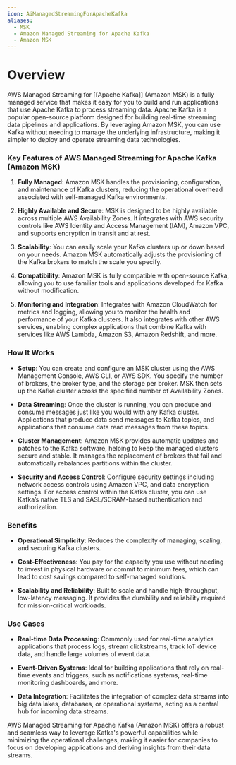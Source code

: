 ```yaml
---
icon: AiManagedStreamingForApacheKafka
aliases:
  - MSK
  - Amazon Managed Streaming for Apache Kafka
  - Amazon MSK
---
```

# Overview

AWS Managed Streaming for [[Apache Kafka]] (Amazon MSK) is a fully managed service that makes it easy for you to build and run applications that use Apache Kafka to process streaming data. Apache Kafka is a popular open-source platform designed for building real-time streaming data pipelines and applications. By leveraging Amazon MSK, you can use Kafka without needing to manage the underlying infrastructure, making it simpler to deploy and operate streaming data technologies.

### Key Features of AWS Managed Streaming for Apache Kafka (Amazon MSK)

1. **Fully Managed**: Amazon MSK handles the provisioning, configuration, and maintenance of Kafka clusters, reducing the operational overhead associated with self-managed Kafka environments.
    
2. **Highly Available and Secure**: MSK is designed to be highly available across multiple AWS Availability Zones. It integrates with AWS security controls like AWS Identity and Access Management (IAM), Amazon VPC, and supports encryption in transit and at rest.
    
3. **Scalability**: You can easily scale your Kafka clusters up or down based on your needs. Amazon MSK automatically adjusts the provisioning of the Kafka brokers to match the scale you specify.
    
4. **Compatibility**: Amazon MSK is fully compatible with open-source Kafka, allowing you to use familiar tools and applications developed for Kafka without modification.
    
5. **Monitoring and Integration**: Integrates with Amazon CloudWatch for metrics and logging, allowing you to monitor the health and performance of your Kafka clusters. It also integrates with other AWS services, enabling complex applications that combine Kafka with services like AWS Lambda, Amazon S3, Amazon Redshift, and more.
    

### How It Works

- **Setup**: You can create and configure an MSK cluster using the AWS Management Console, AWS CLI, or AWS SDK. You specify the number of brokers, the broker type, and the storage per broker. MSK then sets up the Kafka cluster across the specified number of Availability Zones.
    
- **Data Streaming**: Once the cluster is running, you can produce and consume messages just like you would with any Kafka cluster. Applications that produce data send messages to Kafka topics, and applications that consume data read messages from these topics.
    
- **Cluster Management**: Amazon MSK provides automatic updates and patches to the Kafka software, helping to keep the managed clusters secure and stable. It manages the replacement of brokers that fail and automatically rebalances partitions within the cluster.
    
- **Security and Access Control**: Configure security settings including network access controls using Amazon VPC, and data encryption settings. For access control within the Kafka cluster, you can use Kafka’s native TLS and SASL/SCRAM-based authentication and authorization.
    

### Benefits

- **Operational Simplicity**: Reduces the complexity of managing, scaling, and securing Kafka clusters.
    
- **Cost-Effectiveness**: You pay for the capacity you use without needing to invest in physical hardware or commit to minimum fees, which can lead to cost savings compared to self-managed solutions.
    
- **Scalability and Reliability**: Built to scale and handle high-throughput, low-latency messaging. It provides the durability and reliability required for mission-critical workloads.
    

### Use Cases

- **Real-time Data Processing**: Commonly used for real-time analytics applications that process logs, stream clickstreams, track IoT device data, and handle large volumes of event data.
    
- **Event-Driven Systems**: Ideal for building applications that rely on real-time events and triggers, such as notifications systems, real-time monitoring dashboards, and more.
    
- **Data Integration**: Facilitates the integration of complex data streams into big data lakes, databases, or operational systems, acting as a central hub for incoming data streams.
    

AWS Managed Streaming for Apache Kafka (Amazon MSK) offers a robust and seamless way to leverage Kafka's powerful capabilities while minimizing the operational challenges, making it easier for companies to focus on developing applications and deriving insights from their data streams.